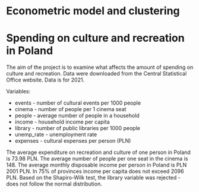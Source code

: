 # Econometric model and clustering

#                                 Spending on culture and recreation in Poland 


The aim of the project is to examine what affects the amount of spending on culture and recreation. 
Data were downloaded from the Central Statistical Office website. Data is for 2021. 

Variables:
* events - number of cultural events per 1000 people
* cinema - number of people per 1 cinema seat
* people - average number of people in a household
* income - household income per capita
* library - number of public libraries per 1000 people
* unemp_rate - unemployment rate
* expenses - cultural expenses per person (PLN)


The average expenditure on recreation and culture of one person in Poland is 73.98 PLN. The average number of people per one seat in the cinema is 148. The average monthly disposable income per person in Poland is PLN 2001 PLN. In 75% of provinces income per capita does not exceed 2096 PLN. 
Based on the Shapiro-Wilk test, the library variable was rejected - does not follow the normal distribution.

